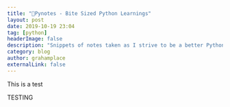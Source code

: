 ```yaml
---
title: "🐍Pynotes - Bite Sized Python Learnings"
layout: post
date: 2019-10-19 23:04
tag: [python]
headerImage: false
description: "Snippets of notes taken as I strive to be a better Python programmer"
category: blog
author: grahamplace
externalLink: false
---
```

This is a test

TESTING
